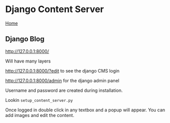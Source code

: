 # Django Content Server

[Home](..)

## Django Blog



http://127.0.0.1:8000/

Will have many layers

http://127.0.0.1:8000/?edit to see the django CMS login

http://127.0.0.1:8000/admin for the django admin panel

Username and password are created during installation.

Lookin `setup_content_server.py`

Once logged in double click in any textbox and a popup will appear. You can add images and edit the content.
